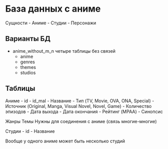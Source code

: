# База данных с аниме

Сущности
    - Аниме
    - Студии
    - Персонажи

## Варианты БД
- anime_without_m_n четыре таблицы без связей
    - anime
    - genres
    - themes
    - studios

## Таблицы

Аниме
    - id
    - id_mal
    - Название
    - Тип (TV, Movie, OVA, ONA, Special)
    - Источник (Original, Manga, Visual Novel, Novel, Game)
    - Количество эпизодов
    - Дата выхода
    - Дата окончания
    - Рейтинг (MPAA)
    - Синопсис

Жанры
Темы
Нужны для соединения с аниме (связь многие-многие)

Студии
    - id
    - Название

Вообще у одного аниме может быть несколько студий